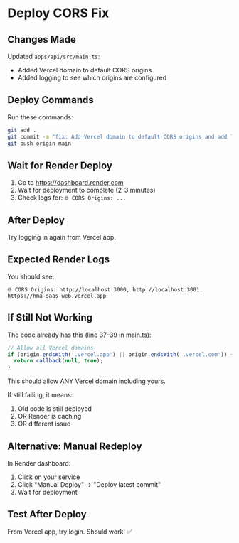 # Deploy CORS Fix

## Changes Made

Updated `apps/api/src/main.ts`:
- Added Vercel domain to default CORS origins
- Added logging to see which origins are configured

## Deploy Commands

Run these commands:

```bash
git add .
git commit -m "fix: Add Vercel domain to default CORS origins and add logging"
git push origin main
```

## Wait for Render Deploy

1. Go to https://dashboard.render.com
2. Wait for deployment to complete (2-3 minutes)
3. Check logs for: `🌐 CORS Origins: ...`

## After Deploy

Try logging in again from Vercel app.

## Expected Render Logs

You should see:
```
🌐 CORS Origins: http://localhost:3000, http://localhost:3001, https://hma-saas-web.vercel.app
```

## If Still Not Working

The code already has this (line 37-39 in main.ts):

```typescript
// Allow all Vercel domains
if (origin.endsWith('.vercel.app') || origin.endsWith('.vercel.com')) {
  return callback(null, true);
}
```

This should allow ANY Vercel domain including yours.

If still failing, it means:
1. Old code is still deployed
2. OR Render is caching
3. OR different issue

## Alternative: Manual Redeploy

In Render dashboard:
1. Click on your service
2. Click "Manual Deploy" → "Deploy latest commit"
3. Wait for deployment

## Test After Deploy

From Vercel app, try login. Should work! ✅
